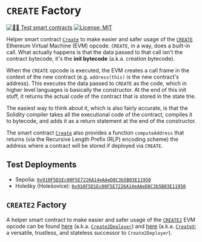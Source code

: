 # `CREATE` Factory

[![🕵️‍♂️ Test smart contracts](https://github.com/pcaversaccio/create-util/actions/workflows/test-contracts.yml/badge.svg)](https://github.com/pcaversaccio/create-util/actions/workflows/test-contracts.yml)
[![License: MIT](https://img.shields.io/badge/License-MIT-blue.svg)](https://opensource.org/license/mit)

Helper smart contract [`Create`](./contracts/Create.sol) to make easier and safer usage of the [`CREATE`](https://www.evm.codes/#f0) Ethereum Virtual Machine (EVM) opcode. `CREATE`, in a way, does a built-in call. What actually happens is that the data passed to that call isn't the contract bytecode, it's the **init bytecode** (a.k.a. creation bytecode).

When the `CREATE` opcode is executed, the EVM creates a call frame in the context of the new contract (e.g. `address(this)` is the new contract's address). This executes the data passed to `CREATE` as the code, which in higher level languages is basically the constructor. At the end of this init stuff, it returns the actual code of the contract that is stored in the state trie.

The easiest way to think about it, which is also fairly accurate, is that the Solidity compiler takes all the executional code of the contract, compiles it to bytecode, and adds it as a return statement at the end of the constructor.

The smart contract [`Create`](./contracts/Create.sol) also provides a function `computeAddress` that returns (via the Recursive Length Prefix (RLP) encoding scheme) the address where a contract will be stored if deployed via `CREATE`.

## Test Deployments

- Sepolia: [`0x910F5D1Ec00F5E7226A14eAAeD8C3b5B03E11950`](https://sepolia.etherscan.io/address/0x910F5D1Ec00F5E7226A14eAAeD8C3b5B03E11950)
- Holešky (Holešovice): [`0x910F5D1Ec00F5E7226A14eAAeD8C3b5B03E11950`](https://holesky.etherscan.io/address/0x910F5D1Ec00F5E7226A14eAAeD8C3b5B03E11950)

## `CREATE2` Factory

A helper smart contract to make easier and safer usage of the [`CREATE2`](https://eips.ethereum.org/EIPS/eip-1014) EVM opcode can be found [here](https://github.com/pcaversaccio/create2deployer) (a.k.a. [`Create2Deployer`](https://github.com/pcaversaccio/create2deployer/blob/main/contracts/Create2Deployer.sol)) and [here](https://github.com/pcaversaccio/createx) (a.k.a. [`CreateX`](https://github.com/pcaversaccio/createx/blob/main/src/CreateX.sol); a versatile, trustless, and stateless successor to `Create2Deployer`).
